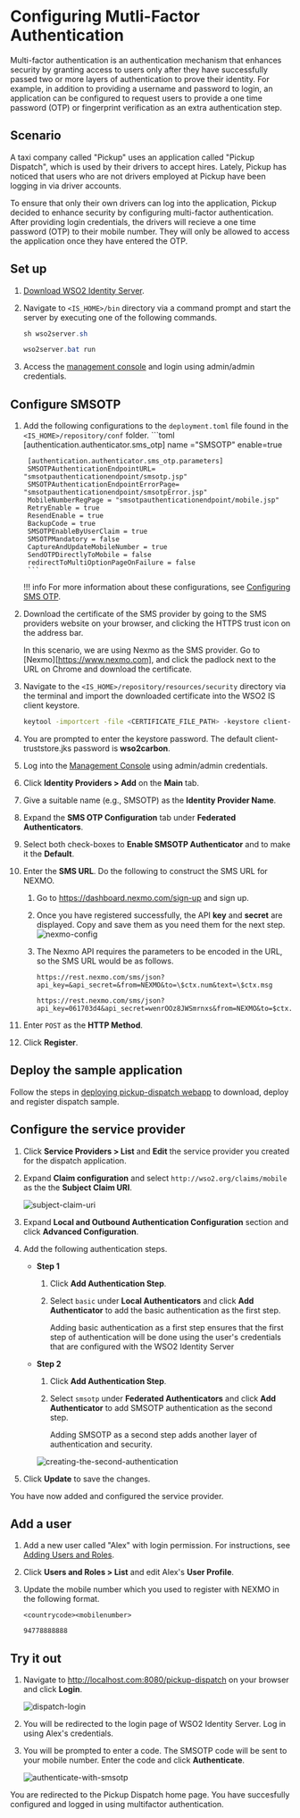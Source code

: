 # Configuring Mutli-Factor Authentication

Multi-factor authentication is an authentication mechanism that enhances security by granting access to users only after they have successfully passed two or more layers of authentication to prove their identity. For example, in addition to providing a username and password to login, an application can be configured to request users to provide a one time password (OTP) or fingerprint verification as an extra authentication step. 

## Scenario

A taxi company called "Pickup" uses an application called "Pickup Dispatch", which is used by their drivers to accept hires. Lately, Pickup has noticed that users who are not drivers employed at Pickup have been logging in via driver accounts. 

To ensure that only their own drivers can log into the application, Pickup decided to enhance security by configuring multi-factor authentication. After providing login credentials, the drivers will recieve a one time password (OTP) to their mobile number. They will only be allowed to access the application once they have entered the OTP. 

## Set up 

1. [Download WSO2 Identity Server](https://wso2.com/identity-and-access-management/).

2. Navigate to `<IS_HOME>/bin` directory via a command prompt and start the server by executing one of the following commands.

    ``` java tab="Linux/MacOS"
    sh wso2server.sh
    ```

    ``` java tab="Windows"
    wso2server.bat run
    ```

3. Access the [management console]() and login using admin/admin credentials. 

## Configure SMSOTP

1. Add the following configurations to the `deployment.toml` file found in the `<IS_HOME>/repository/conf` folder. 
        ```toml 
        [authentication.authenticator.sms_otp] 
        name ="SMSOTP"
        enable=true

        [authentication.authenticator.sms_otp.parameters]
        SMSOTPAuthenticationEndpointURL= "smsotpauthenticationendpoint/smsotp.jsp"
        SMSOTPAuthenticationEndpointErrorPage= "smsotpauthenticationendpoint/smsotpError.jsp"
        MobileNumberRegPage = "smsotpauthenticationendpoint/mobile.jsp"
        RetryEnable = true
        ResendEnable = true
        BackupCode = true
        SMSOTPEnableByUserClaim = true
        SMSOTPMandatory = false
        CaptureAndUpdateMobileNumber = true
        SendOTPDirectlyToMobile = false
        redirectToMultiOptionPageOnFailure = false
        ```

    !!! info
        For more information about these configurations, see [Configuring SMS OTP](../../learn/configuring-sms-otp).

2. Download the certificate of the SMS provider by going to the SMS providers website on your browser, and clicking the HTTPS trust icon on the address bar. 

    In this scenario, we are using Nexmo as the SMS provider. Go to [Nexmo][https://www.nexmo.com], and click the padlock next to the URL on Chrome and download the certificate.

3. Navigate to the `<IS_HOME>/repository/resources/security` directory via the terminal and import the downloaded certificate into the WSO2 IS client keystore. 

    ``` bash
    keytool -importcert -file <CERTIFICATE_FILE_PATH> -keystore client-truststore.jks -alias "Nexmo" 
    ```

4. You are prompted to enter the keystore password. The default client-truststore.jks password is **wso2carbon**.

5. Log into the [Management Console](../../setup/getting-started-with-the-management-console) using admin/admin credentials.
    
6. Click **Identity Providers > Add** on the **Main** tab.

7. Give a suitable name (e.g., SMSOTP) as the **Identity Provider Name**.

8. Expand the **SMS OTP Configuration** tab under **Federated Authenticators**.

9. Select both check-boxes to **Enable SMSOTP Authenticator** and to make it the **Default**.

10. Enter the **SMS URL**. Do the following to construct the SMS URL for NEXMO.
    1.  Go to <https://dashboard.nexmo.com/sign-up> and sign up.

    2.  Once you have registered successfully, the API **key** and **secret**
        are displayed. Copy and save them as you need them for the next
        step.  
        ![nexmo-config](../assets/img/tutorials/nexmo-config.png)

    3.  The Nexmo API requires the parameters to be encoded in the URL,
        so the SMS URL would be as follows.

        ``` tab="SMS URL format"
        https://rest.nexmo.com/sms/json?api_key=&api_secret=&from=NEXMO&to=\$ctx.num&text=\$ctx.msg
        ```

        ``` tab="SMS URL example"
        https://rest.nexmo.com/sms/json?api_key=061703d4&api_secret=wenrOOz8JWSmrnxs&from=NEXMO&to=$ctx.num&text=$ctx.msg
        ```

11. Enter `POST` as the **HTTP Method**. 

12. Click **Register**.

## Deploy the sample application

Follow the steps in [deploying pickup-dispatch webapp](../../learn/deploying-the-sample-app/#deploying-the-pickup-dispatch-webapp) to download, deploy and register dispatch sample.

## Configure the service provider

1. Click **Service Providers > List** and **Edit** the service provider you created for the dispatch application.

2.  Expand **Claim configuration** and select `http://wso2.org/claims/mobile` as the the **Subject Claim URI**.

    ![subject-claim-uri](../assets/img/tutorials/subject-claim-uri.png)

7.  Expand **Local and Outbound Authentication Configuration** section and click **Advanced Configuration**. 

8. Add the following authentication steps.
    
    - **Step 1**
        1.  Click **Add Authentication Step**.

        2.  Select `basic` under **Local Authenticators** and click **Add Authenticator** to add the basic authentication
            as the first step.  
            
            Adding basic authentication as a first step ensures that the
            first step of authentication will be done using the user's
            credentials that are configured with the WSO2 Identity
            Server

    - **Step 2**
        1.  Click **Add Authentication Step**.

        2.  Select `smsotp` under **Federated Authenticators** and click **Add Authenticator** to add SMSOTP authentication
            as the second step.  

            Adding SMSOTP as a second step adds another layer of
            authentication and security.

        ![creating-the-second-authentication](../assets/img/tutorials/creating-the-second-authentication.jpeg)

8.  Click **Update** to save the changes.

You have now added and configured the service provider.

## Add a user 

1. Add a new user called "Alex" with login permission. For instructions, see [Adding Users and Roles](../../learn/adding-users-and-roles).

2. Click **Users and Roles > List** and edit Alex's **User Profile**.

3. Update the mobile number which you used to register with NEXMO in the following format.

    ```tab="format"
    <countrycode><mobilenumber>
    ```

    ```tab="example"
    94778888888
    ```

## Try it out

1. Navigate to <http://localhost.com:8080/pickup-dispatch> on your browser and click **Login**.

    ![dispatch-login](../assets/img/tutorials/dispatch-login.png)

2. You will be redirected to the login page of WSO2 Identity Server. Log in using Alex's credentials. 

3. You will be prompted to enter a code. The SMSOTP code will be sent to your mobile number. Enter the code and click **Authenticate**. 

    ![authenticate-with-smsotp](../assets/img/tutorials/authenticating-with-smsotp.png)

You are redirected to the Pickup Dispatch home page. You have succesfully configured and logged in using multifactor authentication.